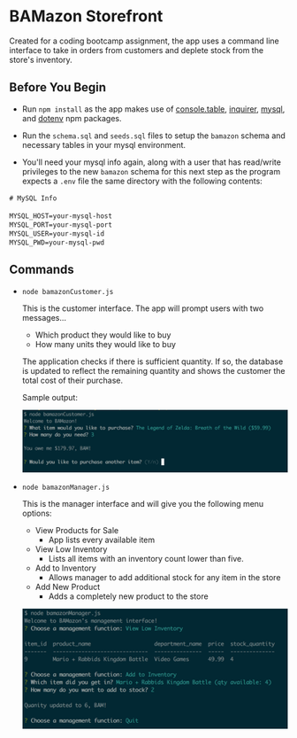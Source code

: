 # BAMazon Storefront

Created for a coding bootcamp assignment, the app uses a command line interface to take in orders from customers and deplete stock from the store's inventory. 

## Before You Begin

- Run `npm install` as the app makes use of [console.table](https://www.npmjs.com/package/console.table), [inquirer](https://www.npmjs.com/package/inquirer), [mysql](https://www.npmjs.com/package/mysql), and [dotenv](https://www.npmjs.com/package/dotenv) npm packages.

- Run the `schema.sql` and `seeds.sql` files to setup the `bamazon` schema and necessary tables in your mysql environment. 

- You'll need your mysql info again, along with a user that has read/write privileges to the new `bamazon` schema for this next step as the program expects a `.env` file the same directory with the following contents:

```
# MySQL Info

MYSQL_HOST=your-mysql-host
MYSQL_PORT=your-mysql-port
MYSQL_USER=your-mysql-id
MYSQL_PWD=your-mysql-pwd
```

## Commands

- `node bamazonCustomer.js`
  
  This is the customer interface. The app will prompt users with two messages... 
  - Which product they would like to buy
  - How many units they would like to buy

  The application checks if there is sufficient quantity. If so, the database is updated to reflect the remaining quantity and shows the customer the total cost of their purchase.

  Sample output:

  ![Sample Output](images/screenshot1.png?raw=true "Sample output")

- `node bamazonManager.js`

  This is the manager interface and will give you the following menu options:
  
  - View Products for Sale
    - App lists every available item
  - View Low Inventory
    - Lists all items with an inventory count lower than five.
  - Add to Inventory
    - Allows manager to add additional stock for any item in the store
  - Add New Product
    - Adds a completely new product to the store

  ![Sample Output](images/screenshot2.png?raw=true "Sample output")